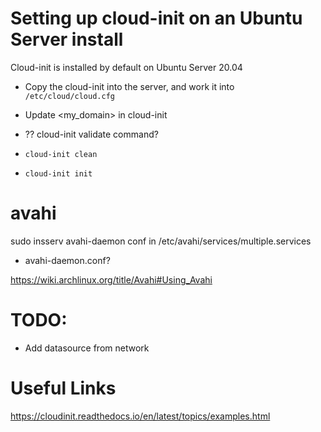 # Setting up cloud-init on an Ubuntu Server install
Cloud-init is installed by default on Ubuntu Server 20.04

- Copy the cloud-init into the server, and work it into `/etc/cloud/cloud.cfg`
- Update <my_domain> in cloud-init

- ?? cloud-init validate command?
- `cloud-init clean`
- `cloud-init init`


# avahi
sudo insserv avahi-daemon
conf in /etc/avahi/services/multiple.services
- avahi-daemon.conf?

https://wiki.archlinux.org/title/Avahi#Using_Avahi



# TODO:
- Add datasource from network


# Useful Links
https://cloudinit.readthedocs.io/en/latest/topics/examples.html
